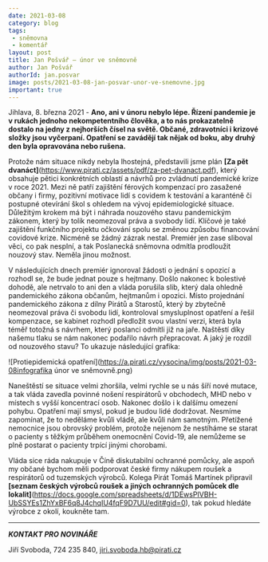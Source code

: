 ```yaml
---
date: 2021-03-08
category: blog
tags:
 - sněmovna
 - komentář
layout: post
title: Jan Pošvář – únor ve sněmovně
author: Jan Pošvář
authorId: jan.posvar
image: posts/2021-03-08-jan-posvar-unor-ve-snemovne.jpg
important: true
---
```


Jihlava, 8. března 2021 - **Ano, ani v únoru nebylo lépe. Řízení pandemie je v rukách jednoho nekompetentního člověka, a to nás prokazatelně dostalo na jedny z nejhorších čísel na světě. Občané, zdravotníci i krizové složky jsou vyčerpaní. Opatření se zavádějí tak nějak od boku, aby druhý den byla opravována nebo rušena.** 

Protože nám situace nikdy nebyla lhostejná, představili jsme plán **[Za pět dvanáct]**(https://www.pirati.cz/assets/pdf/za-pet-dvanact.pdf), který obsahuje pětici konkrétních oblastí a návrhů pro zvládnutí pandemické krize v roce 2021. Mezi ně patří zajištění férových kompenzací pro zasažené občany i firmy, pozitivní motivace lidí s covidem k testování a karanténě či postupné otevírání škol s ohledem na vývoj epidemiologické situace. Důležitým krokem má být i náhrada nouzového stavu pandemickým zákonem, který by tolik neomezoval práva a svobody lidí. Klíčové je také zajištění funkčního projektu očkování spolu se změnou způsobu financování covidové krize. Nicméně se žádný zázrak nestal. Premiér jen zase sliboval věci, co pak nesplní, a tak Poslanecká sněmovna odmítla prodloužit nouzový stav. Neměla jinou možnost. 

V následujících dnech premiér ignoroval žádosti o jednání s opozicí a rozhodl se, že bude jednat pouze s hejtmany. Došlo nakonec k bolestivé dohodě, ale netrvalo to ani den a vláda porušila slib, který dala ohledně pandemického zákona občanům, hejtmanům i opozici. Místo projednání pandemického zákona z dílny Pirátů a Starostů, který by zbytečně neomezoval práva či svobodu lidí, kontroloval smysluplnost opatření a řešil kompenzace, se kabinet rozhodl předložit svou vlastní verzi, která byla téměř totožná s návrhem, který poslanci odmítli již na jaře. Naštěstí díky našemu tlaku se nám nakonec podařilo návrh přepracovat. A jaký je rozdíl od nouzového stavu? To ukazuje následující grafika:

![Protiepidemická opatření](https://a.pirati.cz/vysocina/img/posts/2021-03-08infografika únor ve sněmovně.png)

Naneštěstí se situace velmi zhoršila, velmi rychle se u nás šíří nové mutace, a tak vláda zavedla povinné nošení respirátorů v obchodech, MHD nebo v místech s vyšší koncentrací osob. Nakonec došlo i k dalšímu omezení pohybu. Opatření mají smysl, pokud je budou lidé dodržovat. Nesmíme zapomínat, že to neděláme kvůli vládě, ale kvůli nám samotným. Přetížené nemocnice jsou obrovský problém, protože nejenom že nestíháme se starat o pacienty s těžkým průběhem onemocnění Covid-19, ale nemůžeme se plně postarat o pacienty trpící jinými chorobami.

Vláda sice ráda nakupuje v Číně diskutabilní ochranné pomůcky, ale aspoň my občané bychom měli podporovat české firmy nákupem roušek a respirátorů od tuzemských výrobců. Kolega Pirát Tomáš Martínek připravil **[seznam českých výrobců roušek a jiných ochranných pomůcek dle lokalit]**(https://docs.google.com/spreadsheets/d/1DEwsPIVBH-UbSSYEs1ZhYxBF6q8J4chqIU4fqF9D7UU/edit#gid=0), tak pokud hledáte výrobce z okolí, koukněte tam. 

---

***KONTAKT PRO NOVINÁŘE***

Jiří Svoboda, 724 235 840, <jiri.svoboda.hb@pirati.cz>
